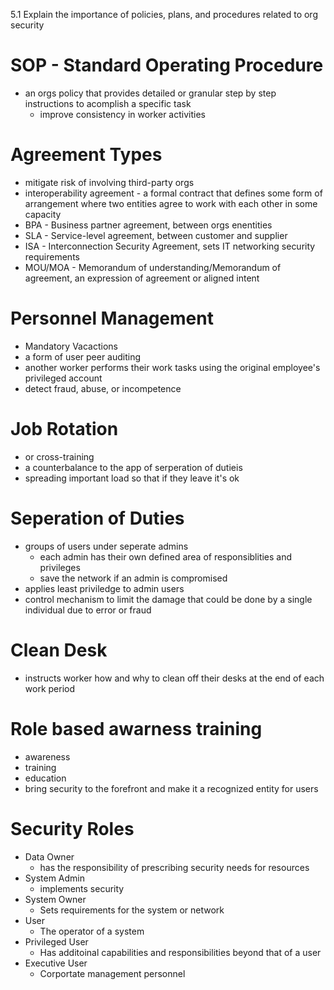 5.1 Explain the importance of policies, plans, and procedures related to org security 

# SOP - Standard Operating Procedure 
* an orgs policy that provides detailed or granular step by step instructions to acomplish a specific task 
	* improve consistency in worker activities 
# Agreement Types
* mitigate risk of involving third-party orgs 
* interoperability agreement - a formal contract that defines some form of arrangement where two entities agree to work with each other in some capacity 
* BPA - Business partner agreement, between orgs enentities 
* SLA - Service-level agreement, between customer and supplier
* ISA - Interconnection Security Agreement, sets IT networking security requirements 
* MOU/MOA - Memorandum of understanding/Memorandum of agreement, an expression of agreement or aligned intent 
# Personnel Management
* Mandatory Vacactions 
* a form of user peer auditing 
* another worker performs their work tasks using the original employee's privileged account 
* detect fraud, abuse, or incompetence 
# Job Rotation
* or cross-training 
* a counterbalance to the app of serperation of dutieis 
* spreading important load so that if they leave it's ok 
# Seperation of Duties
* groups of users under seperate admins 
	* each admin has their own defined area of responsiblities and privileges
	* save the network if an admin is compromised 
* applies least priviledge to admin users 
* control mechanism to limit the damage that could be done by a single individual due to error or fraud 
# Clean Desk
* instructs worker how and why to clean off their desks at the end of each work period 
# Role based awarness training 
* awareness
* training
* education 
* bring security to the forefront and make it a recognized entity for users 
# Security Roles
* Data Owner
	* has the responsibility of prescribing security needs for resources 
* System Admin
	* implements security 
* System Owner
	* Sets requirements for the system or network 
* User
	* The operator of a system
* Privileged User
	* Has additoinal capabilities and responsibilities beyond that of a user
* Executive User
	* Corportate management personnel 
